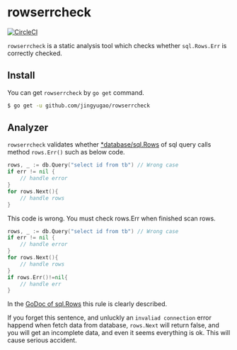 # rowserrcheck

[![CircleCI](https://circleci.com/gh/jingyugao/rowserrcheck.svg?style=svg)](https://circleci.com/gh/jingyugao/rowserrcheck)

`rowserrcheck` is a static analysis tool which checks whether `sql.Rows.Err` is correctly checked.

## Install

You can get `rowserrcheck` by `go get` command.

```bash
$ go get -u github.com/jingyugao/rowserrcheck
```

## Analyzer

`rowserrcheck` validates whether [*database/sql.Rows](https://golang.org/pkg/database/sql/#Rows.Err) of sql query calls method `rows.Err()` such as below code.

```go
rows, _ := db.Query("select id from tb") // Wrong case
if err != nil {
	// handle error
}
for rows.Next(){
	// handle rows
}
```

This code is wrong. You must check rows.Err when finished scan rows.

```go
rows, _ := db.Query("select id from tb") // Wrong case
if err != nil {
	// handle error
}
for rows.Next(){
	// handle rows
}
if rows.Err()!=nil{
	// handle err
}
```

In the [GoDoc of sql.Rows](https://golang.org/pkg/database/sql/#Rows) this rule is clearly described.

If you forget this sentence, and unluckly an `invaliad connection` error happend when fetch
data from database, `rows.Next` will return false, and you will get an incomplete data, and
even it seems everything is ok. This will cause serious accident.